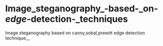 # Image_steganography_-based-_on-_edge_-detection-_techniques
Image steganography based on canny,sobal,prewitt edge detection technique__
